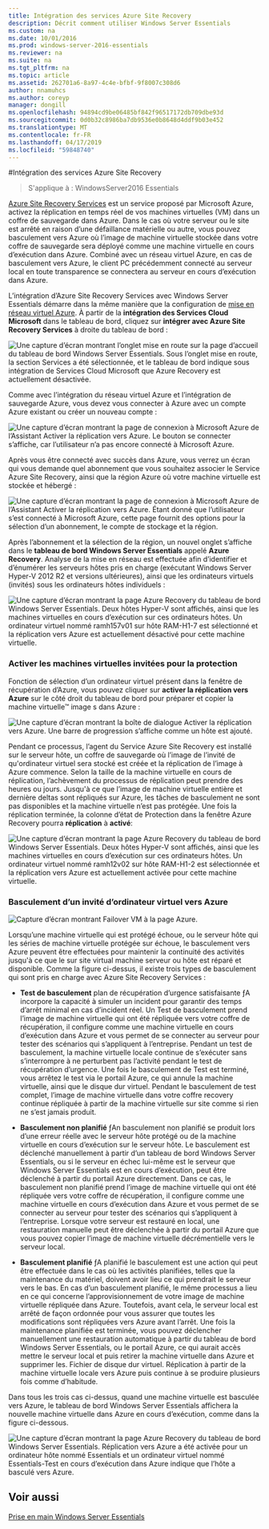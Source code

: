 ```yaml
---
title: Intégration des services Azure Site Recovery
description: Décrit comment utiliser Windows Server Essentials
ms.custom: na
ms.date: 10/01/2016
ms.prod: windows-server-2016-essentials
ms.reviewer: na
ms.suite: na
ms.tgt_pltfrm: na
ms.topic: article
ms.assetid: 262701a6-8a97-4c4e-bfbf-9f8007c308d6
author: nnamuhcs
ms.author: coreyp
manager: dongill
ms.openlocfilehash: 94894cd9be06485bf842f96517172db709dbe93d
ms.sourcegitcommit: 0d0b32c8986ba7db9536e0b8648d4ddf9b03e452
ms.translationtype: MT
ms.contentlocale: fr-FR
ms.lasthandoff: 04/17/2019
ms.locfileid: "59848740"
---
```

#<a name="azure-site-recovery-services-integration"></a>Intégration des services Azure Site Recovery

>S'applique à : WindowsServer2016 Essentials

[Azure Site Recovery Services](https://docs.microsoft.com/azure/site-recovery/) est un service proposé par Microsoft Azure, activez la réplication en temps réel de vos machines virtuelles (VM) dans un coffre de sauvegarde dans Azure. Dans le cas où votre serveur ou le site est arrêté en raison d’une défaillance matérielle ou autre, vous pouvez basculement vers Azure où l’image de machine virtuelle stockée dans votre coffre de sauvegarde sera déployé comme une machine virtuelle en cours d’exécution dans Azure. Combiné avec un réseau virtuel Azure, en cas de basculement vers Azure, le client PC précédemment connecté au serveur local en toute transparence se connectera au serveur en cours d’exécution dans Azure.

L’intégration d’Azure Site Recovery Services avec Windows Server Essentials démarre dans la même manière que la configuration de [mise en réseau virtuel Azure](azure-virtual-network-integration.md). À partir de la **intégration des Services Cloud Microsoft** dans le tableau de bord, cliquez sur **intégrer avec Azure Site Recovery Services** à droite du tableau de bord :

![Une capture d’écran montrant l’onglet mise en route sur la page d’accueil du tableau de bord Windows Server Essentials. Sous l’onglet mise en route, la section Services a été sélectionnée, et le tableau de bord indique sous intégration de Services Cloud Microsoft que Azure Recovery est actuellement désactivée.](media/azure-site-recovery-1.PNG)

Comme avec l’intégration du réseau virtuel Azure et l’intégration de sauvegarde Azure, vous devez vous connecter à Azure avec un compte Azure existant ou créer un nouveau compte :

![Une capture d’écran montrant la page de connexion à Microsoft Azure de l’Assistant Activer la réplication vers Azure. Le bouton se connecter s’affiche, car l’utilisateur n’a pas encore connecté à Microsoft Azure.](media/azure-site-recovery-2.PNG)

Après vous être connecté avec succès dans Azure, vous verrez un écran qui vous demande quel abonnement que vous souhaitez associer le Service Azure Site Recovery, ainsi que la région Azure où votre machine virtuelle est stockée et hébergé :

![Une capture d’écran montrant la page de connexion à Microsoft Azure de l’Assistant Activer la réplication vers Azure. Étant donné que l’utilisateur s’est connecté à Microsoft Azure, cette page fournit des options pour la sélection d’un abonnement, le compte de stockage et la région.](media/azure-site-recovery-3.PNG)

Après l’abonnement et la sélection de la région, un nouvel onglet s’affiche dans le **tableau de bord Windows Server Essentials** appelé **Azure Recovery**. Analyse de la mise en réseau est effectuée afin d’identifier et d’énumérer les serveurs hôtes pris en charge (exécutant Windows Server Hyper-V 2012 R2 et versions ultérieures), ainsi que les ordinateurs virtuels (invités) sous les ordinateurs hôtes individuels :

![Une capture d’écran montrant la page Azure Recovery du tableau de bord Windows Server Essentials. Deux hôtes Hyper-V sont affichés, ainsi que les machines virtuelles en cours d’exécution sur ces ordinateurs hôtes. Un ordinateur virtuel nommé ramh157v01 sur hôte RAM-H1-7 est sélectionné et la réplication vers Azure est actuellement désactivé pour cette machine virtuelle.](media/azure-site-recovery-4.PNG)

### <a name="enabling-guest-virtual-machines-for-protection"></a>Activer les machines virtuelles invitées pour la protection

Fonction de sélection d’un ordinateur virtuel présent dans la fenêtre de récupération d’Azure, vous pouvez cliquer sur **activer la réplication vers Azure** sur le côté droit du tableau de bord pour préparer et copier la machine virtuelle™ image s dans Azure :

![Une capture d’écran montrant la boîte de dialogue Activer la réplication vers Azure. Une barre de progression s’affiche comme un hôte est ajouté.](media/azure-site-recovery-5.PNG)

Pendant ce processus, l’agent du Service Azure Site Recovery est installé sur le serveur hôte, un coffre de sauvegarde où l’image de l’invité de qu'ordinateur virtuel sera stocké est créée et la réplication de l’image à Azure commence. Selon la taille de la machine virtuelle en cours de réplication, l’achèvement du processus de réplication peut prendre des heures ou jours. Jusqu'à ce que l’image de machine virtuelle entière et dernière deltas sont répliqués sur Azure, les tâches de basculement ne sont pas disponibles et la machine virtuelle n’est pas protégée. Une fois la réplication terminée, la colonne d’état de Protection dans la fenêtre Azure Recovery pourra **réplication** à **activé**:

![Une capture d’écran montrant la page Azure Recovery du tableau de bord Windows Server Essentials. Deux hôtes Hyper-V sont affichés, ainsi que les machines virtuelles en cours d’exécution sur ces ordinateurs hôtes. Un ordinateur virtuel nommé ramh12v02 sur hôte RAM-H1-2 est sélectionnée et la réplication vers Azure est actuellement activée pour cette machine virtuelle.](media/azure-site-recovery-6.PNG)

### <a name="failover-of-a-guest-vm-to-azure"></a>Basculement d’un invité d’ordinateur virtuel vers Azure

![Capture d’écran montrant Failover VM à la page Azure.](media/azure-site-recovery-7.PNG)

Lorsqu’une machine virtuelle qui est protégé échoue, ou le serveur hôte qui les séries de machine virtuelle protégée sur échoue, le basculement vers Azure peuvent être effectuées pour maintenir la continuité des activités jusqu'à ce que le sur site virtual machine serveur ou hôte est réparé et disponible. Comme la figure ci-dessus, il existe trois types de basculement qui sont pris en charge avec Azure Site Recovery Services :

-   **Test de basculement** plan de récupération d’urgence satisfaisante ƒA incorpore la capacité à simuler un incident pour garantir des temps d’arrêt minimal en cas d’incident réel. Un Test de basculement prend l’image de machine virtuelle qui ont été répliquée vers votre coffre de récupération, il configure comme une machine virtuelle en cours d’exécution dans Azure et vous permet de se connecter au serveur pour tester des scénarios qui s’appliquent à l’entreprise. Pendant un test de basculement, la machine virtuelle locale continue de s’exécuter sans s’interrompre à ne perturbent pas l’activité pendant le test de récupération d’urgence. Une fois le basculement de Test est terminé, vous arrêtez le test via le portail Azure, ce qui annule la machine virtuelle, ainsi que le disque dur virtuel. Pendant le basculement de test complet, l’image de machine virtuelle dans votre coffre recovery continue répliquée à partir de la machine virtuelle sur site comme si rien ne s’est jamais produit.

-   **Basculement non planifié** ƒAn basculement non planifié se produit lors d’une erreur réelle avec le serveur hôte protégé ou de la machine virtuelle en cours d’exécution sur le serveur hôte. Le basculement est déclenché manuellement à partir d’un tableau de bord Windows Server Essentials, ou si le serveur en échec lui-même est le serveur que Windows Server Essentials est en cours d’exécution, peut être déclenché à partir du portail Azure directement. Dans ce cas, le basculement non planifié prend l’image de machine virtuelle qui ont été répliquée vers votre coffre de récupération, il configure comme une machine virtuelle en cours d’exécution dans Azure et vous permet de se connecter au serveur pour tester des scénarios qui s’appliquent à l’entreprise. Lorsque votre serveur est restauré en local, une restauration manuelle peut être déclenchée à partir du portail Azure que vous pouvez copier l’image de machine virtuelle décrémentielle vers le serveur local.

-   **Basculement planifié** ƒA planifié le basculement est une action qui peut être effectuée dans le cas où les activités planifiées, telles que la maintenance du matériel, doivent avoir lieu ce qui prendrait le serveur vers le bas. En cas d’un basculement planifié, le même processus a lieu en ce qui concerne l’approvisionnement de votre image de machine virtuelle répliquée dans Azure. Toutefois, avant cela, le serveur local est arrêté de façon ordonnée pour vous assurer que toutes les modifications sont répliquées vers Azure avant l’arrêt. Une fois la maintenance planifiée est terminée, vous pouvez déclencher manuellement une restauration automatique à partir du tableau de bord Windows Server Essentials, ou le portail Azure, ce qui aurait accès mettre le serveur local et puis retirer la machine virtuelle dans Azure et supprimer les. Fichier de disque dur virtuel. Réplication à partir de la machine virtuelle locale vers Azure puis continue à se produire plusieurs fois comme d’habitude.

Dans tous les trois cas ci-dessus, quand une machine virtuelle est basculée vers Azure, le tableau de bord Windows Server Essentials affichera la nouvelle machine virtuelle dans Azure en cours d’exécution, comme dans la figure ci-dessous.

![Une capture d’écran montrant la page Azure Recovery du tableau de bord Windows Server Essentials. Réplication vers Azure a été activée pour un ordinateur hôte nommé Essentials et un ordinateur virtuel nommé Essentials-Test en cours d’exécution dans Azure indique que l’hôte a basculé vers Azure.](media/azure-site-recovery-8.PNG)

<a name="see-also"></a>Voir aussi
--------
[Prise en main Windows Server Essentials](get-started.md)
